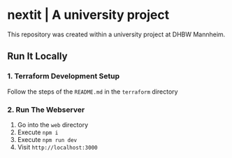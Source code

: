 # nextit | A university project

This repository was created within a university project at DHBW Mannheim.

## Run It Locally

### 1. Terraform Development Setup

Follow the steps of the `README.md` in the `terraform` directory

### 2. Run The Webserver

1. Go into the `web` directory
2. Execute `npm i`
3. Execute `npm run dev`
4. Visit `http://localhost:3000`
